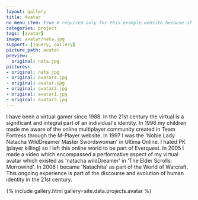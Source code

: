 ```yaml
---
layout: gallery
title: Avatar
no_menu_item: true # required only for this example website because of menu construction
categories: project
tags: [avatar]
image: avatar/nata.jpg
support: [jquery, gallery]
picture_path: avatar
preview:
  original: nata.jpg
pictures:
- original: nata.jpg
- original: avatar4.jpg
- original: avatar.jpg
- original: avatar2.jpg
- original: avatar1.jpg
- original: avatar3.jpg
---
```


I have been a virtual gamer since 1988. In the 21st century the virtual is a significant and integral part of an individual's identity. In 1996 my children made me aware of the online multiplayer community created in Team Fortress through the M-Player website. In 1997 I was the 'Noble Lady Natacha WildDreamer Master Swordswoman' in Ultima Online. I hated PK (player killing) so I left this online world to be part of Everquest. In 2005 I made a video which encompassed a performative aspect of my virtual avatar which existed as 'natacha wildDreamer' in 'The Elder Scrolls: Morrowind'. In 2006 I became 'Natachita' as part of the World of Warcraft. This ongoing experience is part of the discourse and evolution of human identity in the 21st century.

{% include gallery.html gallery=site.data.projects.avatar %}
